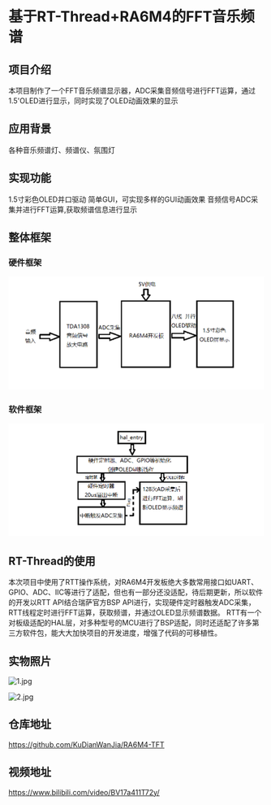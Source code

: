 # 基于RT-Thread+RA6M4的FFT音乐频谱

## 项目介绍
本项目制作了一个FFT音乐频谱显示器，ADC采集音频信号进行FFT运算，通过1.5'OLED进行显示，同时实现了OLED动画效果的显示

## 应用背景
各种音乐频谱灯、频谱仪、氛围灯

## 实现功能
1.5寸彩色OLED并口驱动
简单GUI，可实现多样的GUI动画效果
音频信号ADC采集并进行FFT运算,获取频谱信息进行显示

## 整体框架
### 硬件框架
![硬件框图.png](./%E7%A1%AC%E4%BB%B6%E6%A1%86%E5%9B%BE.png)

### 软件框架
![软件框图.png](./%E8%BD%AF%E4%BB%B6%E6%A1%86%E5%9B%BE.png)

## RT-Thread的使用
本次项目中使用了RTT操作系统，对RA6M4开发板绝大多数常用接口如UART、GPIO、ADC、IIC等进行了适配，但也有一部分还没适配，待后期更新，所以软件的开发以RTT API结合瑞萨官方BSP API进行，实现硬件定时器触发ADC采集，RTT线程定时进行FFT运算，获取频谱，并通过OLED显示频谱数据。
RTT有一个对板级适配的HAL层，对多种型号的MCU进行了BSP适配，同时还适配了许多第三方软件包，能大大加快项目的开发进度，增强了代码的可移植性。

## 实物照片

![1.jpg](./%E5%9B%BE%E7%89%871.jpg)

![2.jpg](./%E5%9B%BE%E7%89%872.jpg)

## 仓库地址
https://github.com/KuDianWanJia/RA6M4-TFT

## 视频地址
https://www.bilibili.com/video/BV17a411T72y/
